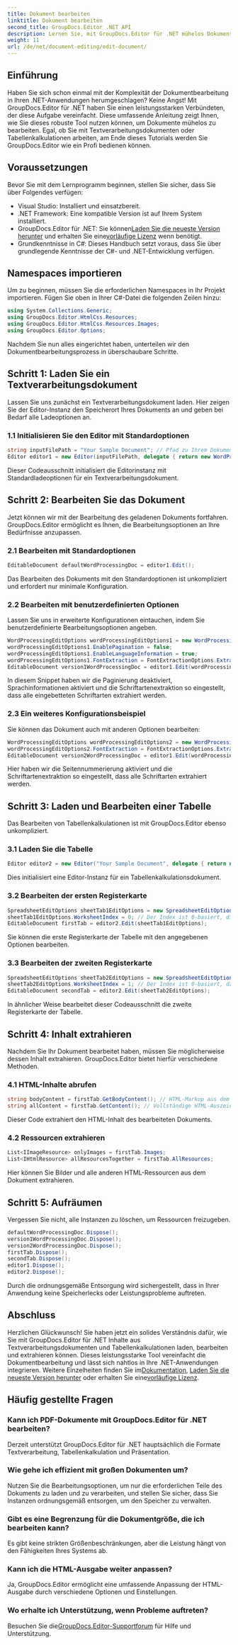 ```yaml
---
title: Dokument bearbeiten
linktitle: Dokument bearbeiten
second_title: GroupDocs.Editor .NET API
description: Lernen Sie, mit GroupDocs.Editor für .NET mühelos Dokumente zu bearbeiten. Schritt-für-Schritt-Anleitung für Textverarbeitungs- und Tabellenkalkulationsdateien.
weight: 11
url: /de/net/document-editing/edit-document/
---
```

## Einführung
Haben Sie sich schon einmal mit der Komplexität der Dokumentbearbeitung in Ihren .NET-Anwendungen herumgeschlagen? Keine Angst! Mit GroupDocs.Editor für .NET haben Sie einen leistungsstarken Verbündeten, der diese Aufgabe vereinfacht. Diese umfassende Anleitung zeigt Ihnen, wie Sie dieses robuste Tool nutzen können, um Dokumente mühelos zu bearbeiten. Egal, ob Sie mit Textverarbeitungsdokumenten oder Tabellenkalkulationen arbeiten, am Ende dieses Tutorials werden Sie GroupDocs.Editor wie ein Profi bedienen können.
## Voraussetzungen
Bevor Sie mit dem Lernprogramm beginnen, stellen Sie sicher, dass Sie über Folgendes verfügen:
- Visual Studio: Installiert und einsatzbereit.
- .NET Framework: Eine kompatible Version ist auf Ihrem System installiert.
-  GroupDocs.Editor für .NET: Sie können[Laden Sie die neueste Version herunter](https://releases.groupdocs.com/editor/net/) und erhalten Sie eine[vorläufige Lizenz](https://purchase.groupdocs.com/temporary-license/) wenn benötigt.
- Grundkenntnisse in C#: Dieses Handbuch setzt voraus, dass Sie über grundlegende Kenntnisse der C#- und .NET-Entwicklung verfügen.
## Namespaces importieren
Um zu beginnen, müssen Sie die erforderlichen Namespaces in Ihr Projekt importieren. Fügen Sie oben in Ihrer C#-Datei die folgenden Zeilen hinzu:
```csharp
using System.Collections.Generic;
using GroupDocs.Editor.HtmlCss.Resources;
using GroupDocs.Editor.HtmlCss.Resources.Images;
using GroupDocs.Editor.Options;
```
Nachdem Sie nun alles eingerichtet haben, unterteilen wir den Dokumentbearbeitungsprozess in überschaubare Schritte.
## Schritt 1: Laden Sie ein Textverarbeitungsdokument
Lassen Sie uns zunächst ein Textverarbeitungsdokument laden. Hier zeigen Sie der Editor-Instanz den Speicherort Ihres Dokuments an und geben bei Bedarf alle Ladeoptionen an.
### 1.1 Initialisieren Sie den Editor mit Standardoptionen
```csharp
string inputFilePath = "Your Sample Document"; // Pfad zu Ihrem Dokument
Editor editor1 = new Editor(inputFilePath, delegate { return new WordProcessingLoadOptions(); });
```
Dieser Codeausschnitt initialisiert die Editorinstanz mit Standardladeoptionen für ein Textverarbeitungsdokument.
## Schritt 2: Bearbeiten Sie das Dokument
Jetzt können wir mit der Bearbeitung des geladenen Dokuments fortfahren. GroupDocs.Editor ermöglicht es Ihnen, die Bearbeitungsoptionen an Ihre Bedürfnisse anzupassen.
### 2.1 Bearbeiten mit Standardoptionen
```csharp
EditableDocument defaultWordProcessingDoc = editor1.Edit();
```
Das Bearbeiten des Dokuments mit den Standardoptionen ist unkompliziert und erfordert nur minimale Konfiguration.
### 2.2 Bearbeiten mit benutzerdefinierten Optionen
Lassen Sie uns in erweiterte Konfigurationen eintauchen, indem Sie benutzerdefinierte Bearbeitungsoptionen angeben.
```csharp
WordProcessingEditOptions wordProcessingEditOptions1 = new WordProcessingEditOptions();
wordProcessingEditOptions1.EnablePagination = false;
wordProcessingEditOptions1.EnableLanguageInformation = true;
wordProcessingEditOptions1.FontExtraction = FontExtractionOptions.ExtractAllEmbedded;
EditableDocument version1WordProcessingDoc = editor1.Edit(wordProcessingEditOptions1);
```
In diesem Snippet haben wir die Paginierung deaktiviert, Sprachinformationen aktiviert und die Schriftartenextraktion so eingestellt, dass alle eingebetteten Schriftarten extrahiert werden.
### 2.3 Ein weiteres Konfigurationsbeispiel
Sie können das Dokument auch mit anderen Optionen bearbeiten:
```csharp
WordProcessingEditOptions wordProcessingEditOptions2 = new WordProcessingEditOptions(true);
wordProcessingEditOptions2.FontExtraction = FontExtractionOptions.ExtractAll;
EditableDocument version2WordProcessingDoc = editor1.Edit(wordProcessingEditOptions2);
```
Hier haben wir die Seitennummerierung aktiviert und die Schriftartenextraktion so eingestellt, dass alle Schriftarten extrahiert werden.
## Schritt 3: Laden und Bearbeiten einer Tabelle
Das Bearbeiten von Tabellenkalkulationen ist mit GroupDocs.Editor ebenso unkompliziert.
### 3.1 Laden Sie die Tabelle
```csharp
Editor editor2 = new Editor("Your Sample Document", delegate { return new SpreadsheetLoadOptions(); });
```
Dies initialisiert eine Editor-Instanz für ein Tabellenkalkulationsdokument.
### 3.2 Bearbeiten der ersten Registerkarte
```csharp
SpreadsheetEditOptions sheetTab1EditOptions = new SpreadsheetEditOptions();
sheetTab1EditOptions.WorksheetIndex = 0; // Der Index ist 0-basiert, dies ist also die erste Registerkarte
EditableDocument firstTab = editor2.Edit(sheetTab1EditOptions);
```
Sie können die erste Registerkarte der Tabelle mit den angegebenen Optionen bearbeiten.
### 3.3 Bearbeiten der zweiten Registerkarte
```csharp
SpreadsheetEditOptions sheetTab2EditOptions = new SpreadsheetEditOptions();
sheetTab2EditOptions.WorksheetIndex = 1; // Der Index ist 0-basiert, daher ist dies die zweite Registerkarte
EditableDocument secondTab = editor2.Edit(sheetTab2EditOptions);
```
In ähnlicher Weise bearbeitet dieser Codeausschnitt die zweite Registerkarte der Tabelle.
## Schritt 4: Inhalt extrahieren
Nachdem Sie Ihr Dokument bearbeitet haben, müssen Sie möglicherweise dessen Inhalt extrahieren. GroupDocs.Editor bietet hierfür verschiedene Methoden.
### 4.1 HTML-Inhalte abrufen
```csharp
string bodyContent = firstTab.GetBodyContent(); // HTML-Markup aus dem HTML->BODY-Element
string allContent = firstTab.GetContent(); // Vollständige HTML-Auszeichnung des gesamten Dokuments, einschließlich HTML->HEAD-Header und dessen Inhalt
```
Dieser Code extrahiert den HTML-Inhalt des bearbeiteten Dokuments.
### 4.2 Ressourcen extrahieren
```csharp
List<IImageResource> onlyImages = firstTab.Images;
List<IHtmlResource> allResourcesTogether = firstTab.AllResources;
```
Hier können Sie Bilder und alle anderen HTML-Ressourcen aus dem Dokument extrahieren.
## Schritt 5: Aufräumen
Vergessen Sie nicht, alle Instanzen zu löschen, um Ressourcen freizugeben.
```csharp
defaultWordProcessingDoc.Dispose();
version1WordProcessingDoc.Dispose();
version2WordProcessingDoc.Dispose();
firstTab.Dispose();
secondTab.Dispose();
editor1.Dispose();
editor2.Dispose();
```
Durch die ordnungsgemäße Entsorgung wird sichergestellt, dass in Ihrer Anwendung keine Speicherlecks oder Leistungsprobleme auftreten.
## Abschluss
 Herzlichen Glückwunsch! Sie haben jetzt ein solides Verständnis dafür, wie Sie mit GroupDocs.Editor für .NET Inhalte aus Textverarbeitungsdokumenten und Tabellenkalkulationen laden, bearbeiten und extrahieren können. Dieses leistungsstarke Tool vereinfacht die Dokumentbearbeitung und lässt sich nahtlos in Ihre .NET-Anwendungen integrieren. Weitere Einzelheiten finden Sie im[Dokumentation](https://tutorials.groupdocs.com/editor/net/), [Laden Sie die neueste Version herunter](https://releases.groupdocs.com/editor/net/) oder erhalten Sie eine[vorläufige Lizenz](https://purchase.groupdocs.com/temporary-license/).
## Häufig gestellte Fragen
### Kann ich PDF-Dokumente mit GroupDocs.Editor für .NET bearbeiten?
Derzeit unterstützt GroupDocs.Editor für .NET hauptsächlich die Formate Textverarbeitung, Tabellenkalkulation und Präsentation.
### Wie gehe ich effizient mit großen Dokumenten um?
Nutzen Sie die Bearbeitungsoptionen, um nur die erforderlichen Teile des Dokuments zu laden und zu verarbeiten, und stellen Sie sicher, dass Sie Instanzen ordnungsgemäß entsorgen, um den Speicher zu verwalten.
### Gibt es eine Begrenzung für die Dokumentgröße, die ich bearbeiten kann?
Es gibt keine strikten Größenbeschränkungen, aber die Leistung hängt von den Fähigkeiten Ihres Systems ab.
### Kann ich die HTML-Ausgabe weiter anpassen?
Ja, GroupDocs.Editor ermöglicht eine umfassende Anpassung der HTML-Ausgabe durch verschiedene Optionen und Einstellungen.
### Wo erhalte ich Unterstützung, wenn Probleme auftreten?
 Besuchen Sie die[GroupDocs.Editor-Supportforum](https://forum.groupdocs.com/c/editor/20) für Hilfe und Unterstützung.